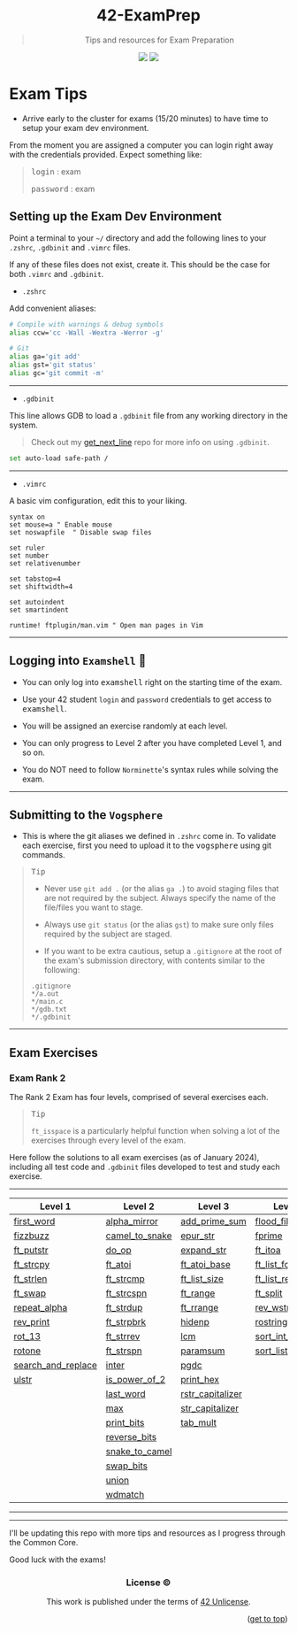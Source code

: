 <a name="readme-top"></a>
<div align="center">

# 42-ExamPrep

> Tips and resources for Exam Preparation

<p>
    <img src="https://img.shields.io/github/languages/top/PedroZappa/42ExamPrep?style=for-the-badge" />
    <img src="https://img.shields.io/github/last-commit/PedroZappa/42ExamPrep?style=for-the-badge" />
</p>

</div>

# Exam Tips 

- Arrive early to the cluster for exams (15/20 minutes) to have time to setup your exam dev environment.

From the moment you are assigned a computer you can login right away with the credentials provided. Expect something like:

> <kbd>login</kbd> : exam
>
> <kbd>password</kbd> : exam


## Setting up the Exam Dev Environment

Point a terminal to your `~/` directory and add the following lines to your `.zshrc`, `.gdbinit` and `.vimrc` files.

If any of these files does not exist, create it. This should be the case for both `.vimrc` and `.gdbinit`.

- `.zshrc`

Add convenient aliases:
```bash
# Compile with warnings & debug symbols
alias ccw='cc -Wall -Wextra -Werror -g'

# Git
alias ga='git add'
alias gst='git status'
alias gc='git commit -m'
```
___

- `.gdbinit`

This line allows GDB to load a `.gdbinit` file from any working directory in the system.
 
> Check out my [get_next_line](https://github.com/PedroZappa/get_next_line) repo for more info on using `.gdbinit`.
```bash
set auto-load safe-path /
```
___

- `.vimrc`

A basic vim configuration, edit this to your liking.
```vim
syntax on
set mouse=a	" Enable mouse
set noswapfile	" Disable swap files

set ruler
set number
set relativenumber

set tabstop=4
set shiftwidth=4

set autoindent
set smartindent

runtime! ftplugin/man.vim " Open man pages in Vim
```
___

## Logging into `Examshell` 🐚

- You can only log into <kbd>examshell</kbd> right on the starting time of the exam. 

- Use your 42 student `login` and `password` credentials to get access to <kbd>examshell</kbd>.

- You will be assigned an exercise randomly at each level.

- You can only progress to Level 2 after you have completed Level 1, and so on.

- You do NOT need to follow `Norminette`'s syntax rules while solving the exam.

___
## Submitting to the `Vogsphere`

- This is where the git aliases we defined in `.zshrc` come in. To validate each exercise, first you need to upload it to the <kbd>vogsphere</kbd> using git commands.

> <kbd>Tip</kbd> 
>
> - Never use `git add .` (or the alias `ga .`) to avoid staging files that are not required by the subject. Always specify the name of the file/files you want to stage.
>
> - Always use `git status` (or the alias `gst`) to make sure only files required by the subject are staged.
>
> - If you want to be extra cautious, setup a `.gitignore` at the root of the exam's submission directory, with contents similar to the following:
>
> ```gitignore
> .gitignore
> */a.out
> */main.c
> */gdb.txt
> */.gdbinit
> ```
___

## Exam Exercises

### Exam Rank 2

The Rank 2 Exam has four levels, comprised of several exercises each. 

> <kbd>Tip</kbd> 
>
> `ft_isspace` is a particularly helpful function when solving a lot of the exercises through every level of the exam.

Here follow the solutions to all exam exercises (as of January 2024), including all test code and `.gdbinit` files developed to test and study each exercise. 
___
| Level 1       | Level 2 | Level 3 | Level 4 |
| -------       | ------- | ------- | ------- |
| [first_word](https://github.com/PedroZappa/42ExamPrep/tree/main/Rank_2/Level_1/first_word) | [alpha_mirror](https://github.com/PedroZappa/42ExamPrep/tree/main/Rank_2/Level_2/alpha_mirror) | [add_prime_sum](https://github.com/PedroZappa/42ExamPrep/tree/main/Rank_2/Level_3/add_prime_sum) | [flood_fill](https://github.com/PedroZappa/42ExamPrep/tree/main/Rank_2/Level_4/flood_fill) |
| [fizzbuzz](https://github.com/PedroZappa/42ExamPrep/tree/main/Rank_2/Level_1/fizzbuzz) | [camel_to_snake](https://github.com/PedroZappa/42ExamPrep/tree/main/Rank_2/Level_2/camel_to_snake) | [epur_str](https://github.com/PedroZappa/42ExamPrep/tree/main/Rank_2/Level_3/epur_str) | [fprime](https://github.com/PedroZappa/42ExamPrep/tree/main/Rank_2/Level_4/fprime) |
| [ft_putstr](https://github.com/PedroZappa/42ExamPrep/tree/main/Rank_2/Level_1/ft_putstr) | [do_op](https://github.com/PedroZappa/42ExamPrep/tree/main/Rank_2/Level_2/do_op) | [expand_str](https://github.com/PedroZappa/42ExamPrep/tree/main/Rank_2/Level_3/expand_str) | [ft_itoa](https://github.com/PedroZappa/42ExamPrep/tree/main/Rank_2/Level_4/ft_itoa) |
| [ft_strcpy](https://github.com/PedroZappa/42ExamPrep/tree/main/Rank_2/Level_1/ft_strcpy) | [ft_atoi](https://github.com/PedroZappa/42ExamPrep/tree/main/Rank_2/Level_2/ft_atoi) | [ft_atoi_base](https://github.com/PedroZappa/42ExamPrep/tree/main/Rank_2/Level_3/ft_atoi_base) | [ft_list_foreach](https://github.com/PedroZappa/42ExamPrep/tree/main/Rank_2/Level_4/ft_list_foreach) |
| [ft_strlen](https://github.com/PedroZappa/42ExamPrep/tree/main/Rank_2/Level_1/ft_strlen) | [ft_strcmp](https://github.com/PedroZappa/42ExamPrep/tree/main/Rank_2/Level_2/ft_strcmp) | [ft_list_size](https://github.com/PedroZappa/42ExamPrep/tree/main/Rank_2/Level_3/ft_list_size) | [ft_list_remove_if](https://github.com/PedroZappa/42ExamPrep/tree/main/Rank_2/Level_4/ft_list_remove_if) |
| [ft_swap](https://github.com/PedroZappa/42ExamPrep/tree/main/Rank_2/Level_1/ft_swap) | [ft_strcspn](https://github.com/PedroZappa/42ExamPrep/tree/main/Rank_2/Level_2/ft_strcspn) | [ft_range](https://github.com/PedroZappa/42ExamPrep/tree/main/Rank_2/Level_3/ft_range) | [ft_split](https://github.com/PedroZappa/42ExamPrep/tree/main/Rank_2/Level_4/ft_split) |
| [repeat_alpha](https://github.com/PedroZappa/42ExamPrep/tree/main/Rank_2/Level_1/repeat_alpha) | [ft_strdup](https://github.com/PedroZappa/42ExamPrep/tree/main/Rank_2/Level_2/ft_strdup) |  [ft_rrange](https://github.com/PedroZappa/42ExamPrep/tree/main/Rank_2/Level_3/ft_rrange) | [rev_wstr](https://github.com/PedroZappa/42ExamPrep/tree/main/Rank_2/Level_4/rev_wstr) |
| [rev_print](https://github.com/PedroZappa/42ExamPrep/tree/main/Rank_2/Level_1/rev_print) | [ft_strpbrk](https://github.com/PedroZappa/42ExamPrep/tree/main/Rank_2/Level_2/ft_strpbrk) | [hidenp](https://github.com/PedroZappa/42ExamPrep/tree/main/Rank_2/Level_3/hidenp) | [rostring](https://github.com/PedroZappa/42ExamPrep/tree/main/Rank_2/Level_4/rostring) |
| [rot_13](https://github.com/PedroZappa/42ExamPrep/tree/main/Rank_2/Level_1/rot_13) | [ft_strrev](https://github.com/PedroZappa/42ExamPrep/tree/main/Rank_2/Level_2/ft_strrev) | [lcm](https://github.com/PedroZappa/42ExamPrep/tree/main/Rank_2/Level_3/lcm) | [sort_int_tab](https://github.com/PedroZappa/42ExamPrep/tree/main/Rank_2/Level_4/sort_int_tab) |
| [rotone](https://github.com/PedroZappa/42ExamPrep/tree/main/Rank_2/Level_1/rotone) | [ft_strspn](https://github.com/PedroZappa/42ExamPrep/tree/main/Rank_2/Level_2/ft_strspn) | [paramsum](https://github.com/PedroZappa/42ExamPrep/tree/main/Rank_2/Level_3/paramsum) | [sort_list](https://github.com/PedroZappa/42ExamPrep/tree/main/Rank_2/Level_4/sort_list) |
| [search_and_replace](https://github.com/PedroZappa/42ExamPrep/tree/main/Rank_2/Level_1/search_and_replace) | [inter](https://github.com/PedroZappa/42ExamPrep/tree/main/Rank_2/Level_2/inter) | [pgdc](https://github.com/PedroZappa/42ExamPrep/tree/main/Rank_2/Level_3/pgdc) |
| [ulstr](https://github.com/PedroZappa/42ExamPrep/tree/main/Rank_2/Level_1/ulstr) | [is_power_of_2](https://github.com/PedroZappa/42ExamPrep/tree/main/Rank_2/Level_2/is_power_of_2) | [print_hex](https://github.com/PedroZappa/42ExamPrep/tree/main/Rank_2/Level_3/print_hex) |
|          | [last_word](https://github.com/PedroZappa/42ExamPrep/tree/main/Rank_2/Level_2/last_word) | [rstr_capitalizer](https://github.com/PedroZappa/42ExamPrep/tree/main/Rank_2/Level_3/rstr_capitalizer) |
|          | [max](https://github.com/PedroZappa/42ExamPrep/tree/main/Rank_2/Level_2/max) | [str_capitalizer](https://github.com/PedroZappa/42ExamPrep/tree/main/Rank_2/Level_3/str_capitalizer) |
|          | [print_bits](https://github.com/PedroZappa/42ExamPrep/tree/main/Rank_2/Level_2/print_bits) | [tab_mult](https://github.com/PedroZappa/42ExamPrep/tree/main/Rank_2/Level_3/tab_mult) |
|          | [reverse_bits](https://github.com/PedroZappa/42ExamPrep/tree/main/Rank_2/Level_2/reverse_bits) |
|          | [snake_to_camel](https://github.com/PedroZappa/42ExamPrep/tree/main/Rank_2/Level_2/snake_to_camel) |
|          | [swap_bits](https://github.com/PedroZappa/42ExamPrep/tree/main/Rank_2/Level_2/swap_bits) |
|          | [union](https://github.com/PedroZappa/42ExamPrep/tree/main/Rank_2/Level_2/union) |
|          | [wdmatch](https://github.com/PedroZappa/42ExamPrep/tree/main/Rank_2/Rank_2/Level_2/wdmatch) |
___







___

I'll be updating this repo with more tips and resources as I progress through the Common Core.

Good luck with the exams!

<div align="center">

### License :copyright:

This work is published under the terms of <a href="https://github.com/PedroZappa/ft_printf/blob/master/LICENSE">42 Unlicense</a>.

</div>
<p align="right">(<a href="#readme-top">get to top</a>)</p>
